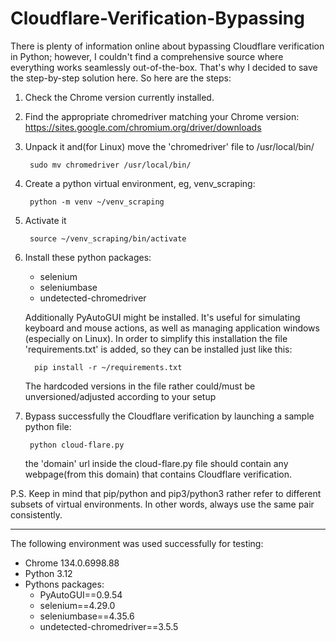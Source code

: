 # Cloudflare-Verification-Bypassing

There is plenty of information online about bypassing Cloudflare verification in Python; however, I couldn't find a comprehensive source where everything works seamlessly out-of-the-box. That's why I decided to save the step-by-step solution here.
So here are the steps:

1. Check the Chrome version currently installed.
2. Find the appropriate chromedriver matching your Chrome version:
    https://sites.google.com/chromium.org/driver/downloads
3. Unpack it and(for Linux) move the 'chromedriver' file to /usr/local/bin/
   ```
    sudo mv chromedriver /usr/local/bin/
   ```
5. Create a python virtual environment, eg, venv_scraping:
   ```
    python -m venv ~/venv_scraping
   ```
6. Activate it
   ```
    source ~/venv_scraping/bin/activate
   ```
8. Install these python packages:
   - selenium
   - seleniumbase
   - undetected-chromedriver
     
   Additionally PyAutoGUI might be installed. It's useful for simulating keyboard and mouse actions, as well as managing application windows (especially on Linux).
   In order to simplify this installation the file 'requirements.txt' is added, so they can be installed just like this:
   ```
     pip install -r ~/requirements.txt
   ```
    The hardcoded versions in the file rather could/must be unversioned/adjusted according to your setup
9. Bypass successfully the Cloudflare verification by launching a sample python file:
   ```
    python cloud-flare.py
   ```
    the 'domain' url inside the cloud-flare.py file should contain any webpage(from this domain) that contains Cloudflare verification.
    
P.S. Keep in mind that pip/python and pip3/python3 rather refer to different subsets of virtual environments. In other words, always use the same pair consistently.

______________________________

The following environment was used successfully for testing:
   - Chrome 134.0.6998.88
   - Python 3.12
   - Pythons packages:
     - PyAutoGUI==0.9.54
     - selenium==4.29.0
     - seleniumbase==4.35.6
     - undetected-chromedriver==3.5.5
